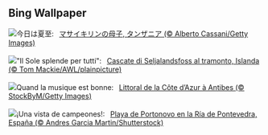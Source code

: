 ## Bing Wallpaper
![](https://www.bing.com/th?id=OHR.SerengetiGiraffe_JA-JP9470836014_UHD.jpg&w=1000)今日は夏至:&nbsp;&ensp;[マサイキリンの母子, タンザニア (© Alberto Cassani/Getty Images)](https://www.bing.com/th?id=OHR.SerengetiGiraffe_JA-JP9470836014_UHD.jpg)
<br><br/>
![](https://www.bing.com/th?id=OHR.IcelandSolstice_IT-IT6375034077_UHD.jpg&w=1000)"Il Sole splende per tutti":&nbsp;&ensp;[Cascate di Seljalandsfoss al tramonto, Islanda (© Tom Mackie/AWL/plainpicture)](https://www.bing.com/th?id=OHR.IcelandSolstice_IT-IT6375034077_UHD.jpg)
<br><br/>
![](https://www.bing.com/th?id=OHR.AntibesMusic_FR-FR0026620746_UHD.jpg&w=1000)Quand la musique est bonne:&nbsp;&ensp;[Littoral de la Côte d’Azur à Antibes (© StockByM/Getty Images)](https://www.bing.com/th?id=OHR.AntibesMusic_FR-FR0026620746_UHD.jpg)
<br><br/>
![](https://www.bing.com/th?id=OHR.WorldTriathlonMultisport_ES-ES0689492688_UHD.jpg&w=1000)¡Una vista de campeones!:&nbsp;&ensp;[Playa de Portonovo en la Ría de Pontevedra, España (© Andres Garcia Martin/Shutterstock)](https://www.bing.com/th?id=OHR.WorldTriathlonMultisport_ES-ES0689492688_UHD.jpg)
<br><br/>
